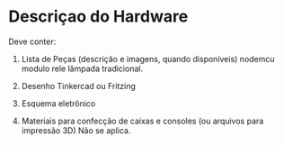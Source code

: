 # Descriçao do Hardware

Deve conter:

1) Lista de Peças (descrição e imagens, quando disponíveis)
nodemcu
modulo rele
lâmpada tradicional.

2) Desenho Tinkercad ou Fritzing

3) Esquema eletrônico

4) Materiais para confecção de caixas e consoles (ou arquivos para impressão 3D)
Não se aplica.
